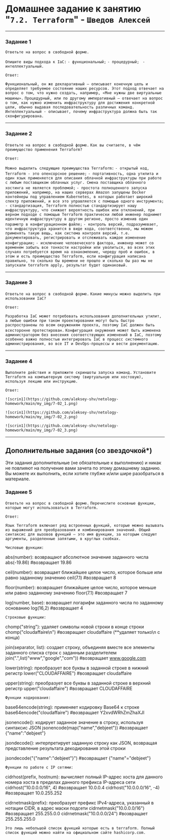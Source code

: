# Домашнее задание к занятию "`7.2. Terraform`" - `Шведов Алексей`

---

### Задание 1

`Ответьте на вопрос в свободной форме.`

`Опишите виды подхода к IaC:`
`- функциональный;`
`- процедурный; `
`- интеллектуальный. `

`Ответ:`

`Функциональный, он же декларативный — описывает конечную цель и определяет требуемое состояние наших ресурсов. Этот подход отвечает на вопрос о том, что нужно создать, например, «Мне нужны две виртуальные машины».`
`Процедурный, или по другому императивный — отвечает на вопрос о том, как нужно изменить инфраструктуру для достижения конкретной цели, обычно выдавая последовательность различных команд.`
`Интеллектуальный - описывает, почему инфраструктура должна быть так сконфигурирована.`

---

### Задание 2

`Ответьте на вопрос в свободной форме.`
`Как вы считаете, в чём преимущество применения Terraform?`

`Ответ:`

`Можно выделить следующие преимущества Terraform:`
`- открытый код, Terraform - это опенсорсное решение;`
`- портативность, одна утилита и один язык применяется для описания облачной инфраструктуры при работе с любым поставщиком облачных услуг. Смена поставщика облачного хостинга не является проблемой;`
`- простота полноценного запуска приложений, например, на наших серверах Amazon запущены Docker контейнеры под управлением Kubernetes, в которых работает широкий спектр приложений, и все это управляется с помощью одного инструмента;`
`- стандартизация, Terraform полностью стандартизирует нашу инфраструктуру, что снижает вероятность ошибок или отклонений, при верном подходе с помощью Terraform практически любой инженер поднимет идентичную инфраструктуру в другом регионе, просто изменив один параметр в конфигурационном файле;`
`- контроль версий, подразумевает, что инфраструктура хранится в виде кода, соответственно, мы можем применять такую вещь, как система контроля версий, т.е. документировать, регистрировать и отслеживать каждое изменение конфигурации;`
`- исключение человеческого фактора, инженер может со временем забыть все тонкости настройки или уволиться, во всех этих случаях потребуется время на ознакомление, череду проб и ошибок, в этом и есть преимущество Terraform, если конфигурация написана правильно, то сколько бы времени не прошло и сколько бы раз мы не запускали terraform apply, результат будет одинаковый.`

---

### Задание 3

`Ответьте на вопрос в свободной форме.`
`Какие минусы можно выделить при использовании IaC?`

`Ответ:`

`Разработка IaC может потребовать использования дополнительных утилит, а любые ошибки при таком проектировании могут быть быстро распространены по всем окружениям проекта, поэтому IaC должен быть всесторонне протестирован.`
`Конфигурация окружения может быть изменена администратором без внесения соответствующих изменений в IaC, поэтому особенно важно полностью интегрировать IaC в процесс системного администрирования, во все IT и DevOps-процессы и вести документацию.`

---

### Задание 4

`Выполните действия и приложите скриншоты запуска команд.`
`Установите Terraform на компьютерную систему (виртуальную или хостовую), используя лекцию или инструкцию.`

`Ответ:`

`![scrin1](https://github.com/aleksey-shv/netology-homework/main/my_img/7-02_1.png)`

`![scrin1](https://github.com/aleksey-shv/netology-homework/main/my_img/7-02_2.png)`

`![scrin1](https://github.com/aleksey-shv/netology-homework/main/my_img/7-02_3.png)`

---
## Дополнительные задания (со звездочкой*)

Эти задания дополнительные (не обязательные к выполнению) и никак не повлияют на получение вами зачета по этому домашнему заданию. Вы можете их выполнить, если хотите глубже и/или шире разобраться в материале.

### Задание 5

`Ответьте на вопрос в свободной форме.`
`Перечислите основные функции, которые могут использоваться в Terraform.`

`Ответ:`

`Язык Terraform включает ряд встроенных функций, которые можно вызывать из выражений для преобразования и комбинирования значений. Общий синтаксис для вызовов функций — это имя функции, за которым следуют аргументы, разделенные запятыми, в круглых скобках.`

`Числовые функции:`

abs(number): возвращают абсолютное значение заданного числа
abs(-19.86) #возвращает 19.86

ceil(number): возвращает ближайшее целое число, которое больше или равно заданному значению
ceil(7.1) #возвращает 8

floor(number): возвращает ближайшее целое число, которое меньше или равно заданному значению
floor(7.1) #возвращает 7

log(number, base): возвращает логарифм заданного числа по заданному основанию
log(16,2) #возвращает 4

`Строковые функции:`

chomp("string"): удаляет символы новой строки в конце строки
chomp("cloudaffaire\n") #возвращает cloudaffaire (**удаляет только\n с конца)

join(separator, list): создает строку, объединяя вместе все элементы заданного списка строк с заданным разделителем
join(".",list)"www","google","com")) #возвращает www.google.com

lower(string): преобразует все буквы в заданной строке в нижний регистр
lower("CLOUDAFFAIRE") #возвращает cloudaffaire

upper(string): преобразует все буквы в заданной строке в верхний регистр
upper("cloudaffaire") #возвращает CLOUDAFFAIRE

`Функции кодирования:`

base64encode(string): применяет кодировку Base64 к строке
base64encode("cloudaffaire") #возвращает Y2xvdWRhZmZhaXJl

jsonencode(): кодирует заданное значение в строку, используя синтаксис JSON
jsonencode(map("name","debjeet")) #возвращает {"name":"debjeet"}

jsondecode(): интерпретирует заданную строку как JSON, возвращая представление результата декодирования этой строки

jsondecode("{\"name\":\"debjeet\"}") #возвращает {"name"="debjeet"} 

`Функции по работе с IP сетями:`

cidrhost(prefix, hostnum): вычисляет полный IP-адрес хоста для данного номера хоста в пределах данного префикса IP-адреса сети
cidrhost("10.0.0.0/16", 4) #возвращает 10.0.0.4
cidrhost("10.0.0.0/16", -4) #возвращает 10.0.255.252

cidrnetmask(prefix): преобразует префикс IPv4-адреса, указанный в нотации CIDR, в адрес маски подсети
cidrnetmask("10.0.0.0/16") #возвращает 255.255.0.0
cidrnetmask("10.0.0.0/24") #возвращает 255.255.255.0

`Это лишь небольшой список функций которые есть в terraform. Полный список функций можно найти на официальном сайте hashicorp.com.`



